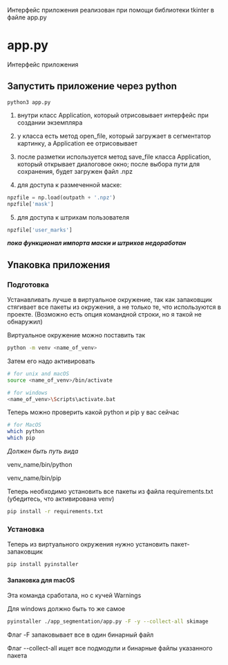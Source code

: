 Интерфейс приложения реализован при помощи библиотеки tkinter в файле app.py

# app.py

Интерфейс приложения

## Запустить приложение через python

```shell
python3 app.py
```

1) внутри класс Application, который отрисовывает интерфейс при создании экземпляра
   
2) у класса есть метод open_file, который загружает в сегментатор картинку, а Application ее отрисовывает
   
3) после разметки используется метод save_file класса Application, который открывает диалоговое окно; после 
выбора пути для сохранения, будет загружен файл .npz

4) для доступа к размеченной маске:
```python
npzfile = np.load(outpath + '.npz')
npzfile['mask']
```

5) для доступа к штрихам пользователя
```python
npzfile['user_marks']
```

***пока функционал импорта маски и штрихов недоработан***


## Упаковка приложения

### Подготовка

Устанавливать лучше в виртуальное окружение, так как запаковщик стягивает все пакеты из окружения, а не только те, что используются в проекте. (Возможно есть опция командной строки, но я такой не обнаружил)

Виртуальное окружение можно поставить так

```bash
python -m venv <name_of_venv>
```

Затем его надо активировать

```bash
# for unix and macOS
source <name_of_venv>/bin/activate

# for windows
<name_of_venv>\Scripts\activate.bat
```

Теперь можно проверить какой python и pip у вас сейчас

```bash
# for MacOS
which python
which pip
```
*Должен быть путь вида* 

venv_name/bin/python

venv_name/bin/pip

Теперь необходимо установить все пакеты из файла requirements.txt (убедитесь, что активирована venv)

```bash
pip install -r requirements.txt
```

### Установка

Теперь из виртуального окружения нужно установить пакет-запаковщик

```bash
pip install pyinstaller
```

#### Запаковка для macOS

Эта команда сработала, но с кучей Warnings

Для windows должно быть то же самое
```bash
pyinstaller ./app_segmentation/app.py -F -y --collect-all skimage
```

Флаг -F запаковывает все в один бинарный файл

Флаг --collect-all ищет все подмодули и бинарные файлы указанного пакета





